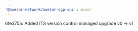 ```yaml
---
'@axelar-network/axelar-cgp-sui': minor
---
```


6fe375a: Added ITS version control managed upgrade v0 -> v1

